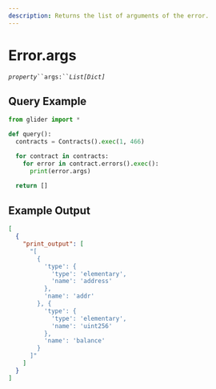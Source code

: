 ```yaml
---
description: Returns the list of arguments of the error.
---
```


# Error.args

_`property`_` ``args:`` `_`List[Dict]`_

## Query Example

```python
from glider import *

def query():
  contracts = Contracts().exec(1, 466)

  for contract in contracts:
    for error in contract.errors().exec():
      print(error.args)

  return []
```

## Example Output

```json
[
  {
    "print_output": [
      "[
        {
          'type': {
            'type': 'elementary', 
            'name': 'address'
          }, 
          'name': 'addr'
        }, {
          'type': {
            'type': 'elementary', 
            'name': 'uint256'
          }, 
          'name': 'balance'
        }
      ]"
    ]
  }
]
```
